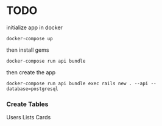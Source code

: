 # TODO
initialize app in docker
```
docker-compose up
```

then install gems

```
docker-compose run api bundle
```

then create the app 
```
docker-compose run api bundle exec rails new . --api --database=postgresql
```
### Create Tables
Users
Lists
Cards